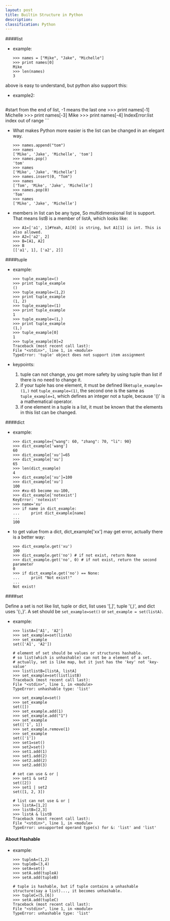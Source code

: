 ```yaml
---
layout: post
title: Builtin Structure in Python
description: 
classification: Python
---
```


####list

* example:

	```
	>>> names = ["Mike", "Jake", "Michelle"]
	>>> print names[0]
	Mike
	>>> len(names)
	3
	```

above is easy to understand, but python also support this:

* example2:

	```
#start from the end of list, -1 means the last one
	>>> print names[-1]
	Michelle
	>>> print names[-3]
	Mike
	>>> print names[-4]
	IndexError:list index out of range
	```

* What makes Python more easier is the list can be changed in an elegant way.

	```
	>>> names.append("tom")
	>>> names
	['Mike', 'Jake', 'Michelle', 'tom']
	>>> names.pop()
	'tom'
	>>> names
	['Mike', 'Jake', 'Michelle']
	>>> names.insert(0, "Tom")
	>>> names
	['Tom', 'Mike', 'Jake', 'Michelle']
	>>> names.pop(0)
	'Tom'
	>>> names
	['Mike', 'Jake', 'Michelle']
	```

* members in list can be any type, So multidimensional list is support. That means listB is a member of listA, which looks like:

	```
	>>> A1=['a1', 1]#Yeah, A1[0] is string, but A1[1] is int. This is also allowed.
	>>> A2=['a2', 2]
	>>> B=[A1, A2]
	>>> B
	[['a1', 1], ['a2', 2]]
	```

####tuple

* example:

	```
	>>> tuple_example=()
	>>> print tuple_example
	()
	>>> tuple_example=(1,2)
	>>> print tuple_example
	(1, 2)
	>>> tuple_example=(1)
	>>> print tuple_example
	1
	>>> tuple_example=(1,)
	>>> print tuple_example
	(1,)
	>>> tuple_example[0]
	1
	>>> tuple_example[0]=2
	Traceback (most recent call last):
	File "<stdin>", line 1, in <module>
	TypeError: 'tuple' object does not support item assignment
	```

* keypoints:  
	1. tuple can not change, you get more safety by using tuple than list if there is no need to change it.
	2. if your tuple has one element, it must be defined like`tuple_example=(1,)` not `tuple_example=(1)`, the second one is the same as `tuple_example=1`, which defines an integer not a tuple, because '()' is a mathematical operator.
	3. if one element in a tuple is a list, it must be known that the elements in this list can be changed.

####dict

* example:

	```
	>>> dict_example={"wang": 60, "zhang": 70, "li": 90}
	>>> dict_example['wang']
	60
	>>> dict_example['xu']=65
	>>> dict_example['xu']
	65
	>>> len(dict_example)
	4
	>>> dict_example['xu']=100
	>>> dict_example['xu']
	100
	>>> #xu-65 become xu-100, 
	>>> dict_example['notexist']
	KeyError: 'notexist'
	>>> name='xu'
	>>> if name in dict_example:
	...     print dict_example[name]
	... 
	100
	```
* to get value from a dict, dict_example['xx'] may get error, actually there is a better way:

	```
	>>> dict_example.get('xu')
	100
	>>> dict_example.get('no') # if not exist, return None
	>>> dict_example.get('no', 0) # if not exist, return the second parameter
	0
	>>> if dict_example.get('no') == None:
	...     print "Not exist!"
	... 
	Not exist!
	```

####set

Define a set is not like list, tuple or dict, list uses '[,]', tuple '(,)', and dict uses '{:,}'. A set should be `set_example=set()` or `set_example = set(listA)`.

* example:

	```
	>>> listA=['A1', 'A2']
	>>> set_example=set(listA)
	>>> set_example
	set(['A1', 'A2'])

	# element of set should be values or structures hashable.
	# so list(which is unhashable) can not be a element of a set.
	# actually, set is like map, but it just has the 'key' not 'key-value'
	>>> listlistB=[listA, listA]
	>>> set_example=set(listlistB) 
	Traceback (most recent call last):
	File "<stdin>", line 1, in <module>
	TypeError: unhashable type: 'list'

	>>> set_example=set()
	>>> set_example
	set([])
	>>> set_example.add(1)
	>>> set_example.add("1")
	>>> set_example
	set(['1', 1])
	>>> set_example.remove(1)
	>>> set_example
	set(['1'])
	>>> set1=set()
	>>> set2=set()
	>>> set1.add(1)
	>>> set1.add(2)
	>>> set2.add(2)
	>>> set2.add(3)

	# set can use & or |
	>>> set1 & set2
	set([2])
	>>> set1 | set2
	set([1, 2, 3])

	# list can not use & or |
	>>> listA=[1,2]
	>>> listB=[2,3]
	>>> listA & listB
	Traceback (most recent call last):
	File "<stdin>", line 1, in <module>
	TypeError: unsupported operand type(s) for &: 'list' and 'list'
	```

#### About Hashable

* example:

	```
	>>> tupleA=(1,2)
	>>> tupleB=(3,4)
	>>> setA=set()
	>>> setA.add(tupleA)
	>>> setA.add(tupleB)

	# tuple is hashable, but if tuple contains a unhashable structure(say a list)..., it becomes unhashable.
	>>> tupleC=(5,[6])
	>>> setA.add(tupleC)
	Traceback (most recent call last):
	File "<stdin>", line 1, in <module>
	TypeError: unhashable type: 'list'
	```
